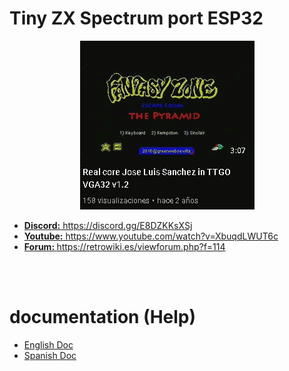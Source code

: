 # Tiny ZX Spectrum port ESP32
<center><img src='https://raw.githubusercontent.com/rpsubc8/ESP32TinyZXSpectrum/main/preview/previewzx48k.gif'></center>
<ul>
 <li><a href='https://discord.gg/E8DZKKsXSj'><b>Discord:</b> https://discord.gg/E8DZKKsXSj</a></li>
 <li><a href='https://www.youtube.com/watch?v=XbuqdLWUT6c'><b>Youtube:</b> https://www.youtube.com/watch?v=XbuqdLWUT6c</a></li>
 <li><a href='https://retrowiki.es/viewforum.php?f=114'><b>Forum: </b>https://retrowiki.es/viewforum.php?f=114</a></li>
</ul>

<br><br>
<h1>documentation (Help)</h1>
<ul>
 <li><a href='readmeEnglish.md'>English Doc</a></li>
 <li><a href='readmeSpanish.md'>Spanish Doc</a></li>
</ul>
